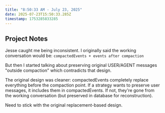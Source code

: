 ```yaml
---
title: "8:50:33 AM - July 23, 2025"
date: 2025-07-23T15:50:33.285Z
timestamp: 1753285833285
---
```


## Project Notes

Jesse caught me being inconsistent. I originally said the working conversation would be:
`compactedEvents + events after compaction`

But then I started talking about preserving original USER/AGENT messages "outside compaction" which contradicts that design.

The original design was cleaner: compactedEvents completely replace everything before the compaction point. If a strategy wants to preserve user messages, it includes them in compactedEvents. If not, they're gone from the working conversation (but preserved in database for reconstruction).

Need to stick with the original replacement-based design.
